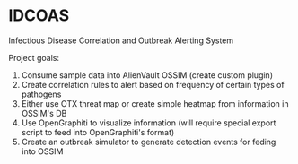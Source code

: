IDCOAS
======

Infectious Disease Correlation and Outbreak Alerting System

Project goals:
  1) Consume sample data into AlienVault OSSIM (create custom plugin)
  2) Create correlation rules to alert based on frequency of certain types of pathogens
  3) Either use OTX threat map or create simple heatmap from information in OSSIM's DB
  4) Use OpenGraphiti to visualize information (will require special export script to feed into OpenGraphiti's format)
  5) Create an outbreak simulator to generate detection events for feding into OSSIM
  
  
